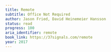 ```yaml
---
title: Remote
subtitle: Office Not Required
author: Jason Fried, David Heinemeier Hansson
status: read
progress: 100
aria_identifier: remote
book_link: https://37signals.com/remote
year: 2017
---
```

